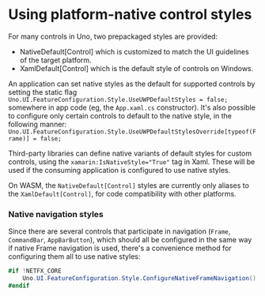 # Using platform-native control styles

For many controls in Uno, two prepackaged styles are provided:
* NativeDefault[Control] which is customized to match the UI guidelines of the target platform.
* XamlDefault[Control] which is the default style of controls on Windows.

An application can set native styles as the default for supported controls by setting the static flag `Uno.UI.FeatureConfiguration.Style.UseUWPDefaultStyles = false;` somewhere in app code (eg, the `App.xaml.cs` constructor). It's also possible to configure only certain controls to default to the native style, in the following manner: `Uno.UI.FeatureConfiguration.Style.UseUWPDefaultStylesOverride[typeof(Frame)] = false;`

Third-party libraries can define native variants of default styles for custom controls, using the `xamarin:IsNativeStyle="True"` tag in Xaml. These will be used if the consuming application is configured to use native styles.

On WASM, the `NativeDefault[Control]` styles are currently only aliases to the `XamlDefault[Control]`, for code compatibility with other platforms. 

### Native navigation styles

Since there are several controls that participate in navigation (`Frame`, `CommandBar`, `AppBarButton`), which should all be configured in the same way if native Frame navigation is used, there's a convenience method for configuring them all to use native styles:

```csharp
#if !NETFX_CORE
    Uno.UI.FeatureConfiguration.Style.ConfigureNativeFrameNavigation();
#endif
```
